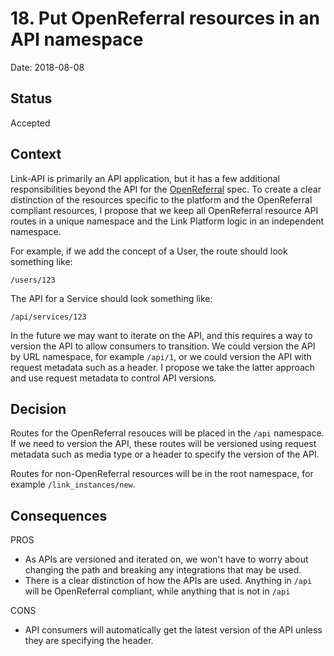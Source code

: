 # 18. Put OpenReferral resources in an API namespace

Date: 2018-08-08

## Status

Accepted

## Context

Link-API is primarily an API application, but it has a few additional responsibilities beyond
the API for the [OpenReferral](https://openreferral.readthedocs.io/en/latest/) spec. To create a
clear distinction of the resources specific to the platform and the OpenReferral compliant
resources, I propose that we keep all OpenReferral resource API routes in a unique namespace and
the Link Platform logic in an independent namespace.

For example, if we add the concept of a User, the route should look something like:

```
/users/123
```

The API for a Service should look something like:

```
/api/services/123
```

In the future we may want to iterate on the API, and this requires a way to version the API to
allow consumers to transition. We could version the API by URL namespace, for example `/api/1`,
or we could version the API with request metadata such as a header. I propose we take the latter
approach and use request metadata to control API versions.

## Decision

Routes for the OpenReferral resouces will be placed in the `/api` namespace. If we need to version the API,
these routes will be versioned using request metadata such as media type or a header to specify the
version of the API.

Routes for non-OpenReferral resources will be in the root namespace, for example `/link_instances/new`.

## Consequences

PROS

- As APIs are versioned and iterated on, we won't have to worry about changing the path and breaking
  any integrations that may be used.
- There is a clear distinction of how the APIs are used. Anything in `/api` will be OpenReferral compliant,
  while anything that is not in `/api`

CONS

- API consumers will automatically get the latest version of the API unless they are specifying
  the header.
